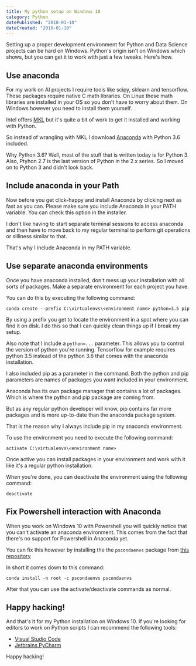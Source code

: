 ```yaml
---
title: My python setup on Windows 10
category: Python
datePublished: "2018-01-10"
dateCreated: "2018-01-10"
---
```


<!--kg-card-begin: markdown--><p>Setting up a proper development environment for Python and Data Science projects can be hard on Windows. Python's origin isn't on Windows which shows, but you can get it to work with just a few tweaks. Here's how.</p>
<h2 id="useanaconda">Use anaconda</h2>
<p>For my work on AI projects I require tools like scipy, sklearn and tensorflow. These packages require native C math libraries. On Linux these math libraries are installed in your OS so you don't have to worry about them. On Windows however you need to install them yourself.</p>
<p>Intel offers <a href="https://software.intel.com/en-us/mkl">MKL</a> but it's quite a bit of work to get it installed and working with Python.</p>
<p>So instead of wrangling with MKL I download <a href="https://www.anaconda.com/download/">Anaconda</a> with Python 3.6 included.</p>
<p>Why Python 3.6? Well, most of the stuff that is written today is for Python 3. Also, Ptyhon 2.7 is the last version of Python in the 2.x series. So I moved on to Python 3 and didn't look back.</p>
<h2 id="includeanacondainyourpath">Include anaconda in your Path</h2>
<p>Now before you get click-happy and install Anaconda by clicking next as fast as you can. Please make sure you include Anaconda in your PATH variable. You can check this option in the installer.</p>
<p>I don't like having to start separate terminal sessions to access anaconda and then have to move back to my regular terminal to perform git operations or silliness similar to that.</p>
<p>That's why I include Anaconda in my PATH variable.</p>
<h2 id="useseparateanacondaenvironments">Use separate anaconda environments</h2>
<p>Once you have anaconda installed, don't mess up your installation with all sorts of packages. Make a separate environment for each project you have.</p>
<p>You can do this by executing the following command:</p>
<pre><code class="language-shell">conda create --prefix C:\virtualenvs\&lt;environment name&gt; python=3.5 pip
</code></pre>
<p>By using a prefix you get to locate the environment in a spot where you can find it on disk. I do this so that I can quickly clean things up if I break my setup.</p>
<p>Also note that I include a <code>python=...</code> parameter. This allows you to control the version of python you're running. Tensorflow for example requires python 3.5 instead of the python 3.6 that comes with the anaconda installation.</p>
<p>I also included pip as a parameter in the command. Both the python and pip parameters are names of packages you want included in your environment.</p>
<p>Anaconda has its own package manager that contains a lot of packages. Which is where the python and pip package are coming from.</p>
<p>But as any regular python developer will know, pip contains far more packages and is more up-to-date than the anaconda package system.</p>
<p>That is the reason why I always include pip in my anaconda environment.</p>
<p>To use the environment you need to execute the following command:</p>
<pre><code class="language-shell">activate C:\virtualenvs\&lt;environment name&gt;
</code></pre>
<p>Once active you can install packages in your environment and work with it like it's a regular python installation.</p>
<p>When you're done, you can deactivate the environment using the following command:</p>
<pre><code class="language-shell">deactivate
</code></pre>
<h2 id="fixpowershellinteractionwithanaconda">Fix Powershell interaction with Anaconda</h2>
<p>When you work on Windows 10 with Powershell you will quickly notice that you can't activate an anaconda environment. This comes from the fact that there's no support for Powershell in Anaconda yet.</p>
<p>You can fix this however by installing the the <code>pscondaenvs</code> package from <a href="https://github.com/BCSharp/PSCondaEnvs">this repository</a></p>
<p>In short it comes down to this command:</p>
<pre><code class="language-shell">conda install -n root -c pscondaenvs pscondaenvs
</code></pre>
<p>After that you can use the activate/deactivate commands as normal.</p>
<h2 id="happyhacking">Happy hacking!</h2>
<p>And that's it for my Python installation on Windows 10. If you're looking for editors to work on Python scripts I can recommend the following tools:</p>
<ul>
<li><a href="http://code.visualstudio.com/">Visual Studio Code</a></li>
<li><a href="https://www.jetbrains.com/pycharm/">Jetbrains PyCharm</a></li>
</ul>
<p>Happy hacking!</p>
<!--kg-card-end: markdown-->
